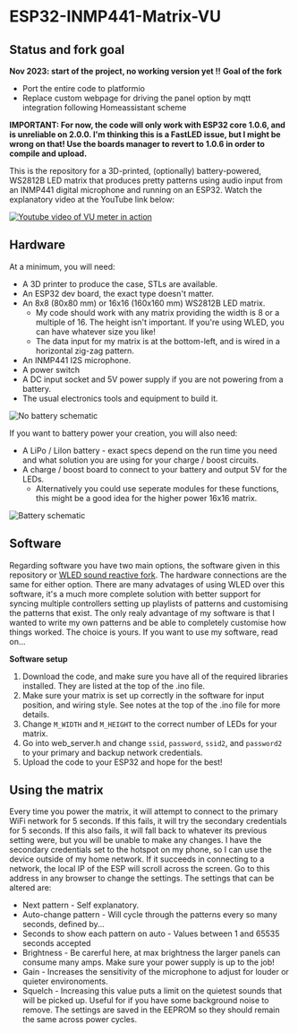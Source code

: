 # ESP32-INMP441-Matrix-VU

## Status and fork goal

**Nov 2023: start of the project, no working version yet !!**
**Goal of the fork**
* Port the entire code to platformio
* Replace custom webpage for driving the panel option by mqtt integration following Homeassistant scheme

**IMPORTANT: For now, the code will only work with ESP32 core 1.0.6, and is unreliable on 2.0.0. I'm thinking this is a FastLED issue, but I might be wrong on that! Use the boards manager to revert to 1.0.6 in order to compile and upload.**

This is the repository for a 3D-printed, (optionally) battery-powered, WS2812B LED matrix that produces pretty patterns using audio input from an INMP441 digital microphone and running on an ESP32. Watch the explanatory video at the YouTube link below:

[![Youtube video of VU meter in action](http://img.youtube.com/vi/9PEjvFkdpIE/0.jpg)](https://www.youtube.com/watch?v=9PEjvFkdpIE)

## Hardware
At a minimum, you will need:
* A 3D printer to produce the case, STLs are available.
* An ESP32 dev board, the exact type doesn't matter.
* An 8x8 (80x80 mm) or 16x16 (160x160 mm) WS2812B LED matrix.
  * My code should work with any matrix providing the width is 8 or a multiple of 16. The height isn't important. If you're using WLED, you can have whatever size you like!
  * The data input for my matrix is at the bottom-left, and is wired in a horizontal zig-zag pattern.
* An INMP441 I2S microphone.
* A power switch
* A DC input socket and 5V power supply if you are not powering from a battery.
* The usual electronics tools and equipment to build it.

![No battery schematic](/Wiring2_bb.png)

If you want to battery power your creation, you will also need:
* A LiPo / LiIon battery - exact specs depend on the run time you need and what solution you are using for your charge / boost circuits.
* A charge / boost board to connect to your battery and output 5V for the LEDs.
  * Alternatively you could use seperate modules for these functions, this might be a good idea for the higher power 16x16 matrix.

![Battery schematic](/Wiring_bb.png)

## Software
Regarding software you have two main options, the software given in this repository or [WLED sound reactive fork](https://github.com/atuline/WLED). The hardware connections are the same for either option. There are many advatages of using WLED over this software, it's a much more complete solution with better support for syncing multiple controllers setting up playlists of patterns and customising the patterns that exist. The only realy advantage of my software is that I wanted to write my own patterns and be able to completely customise how things worked. The choice is yours. If you want to use my software, read on...

**Software setup**
1. Download the code, and make sure you have all of the required libraries installed. They are listed at the top of the .ino file.
2. Make sure your matrix is set up correctly in the software for input position, and wiring style. See notes at the top of the .ino file for more details.
3. Change `M_WIDTH` and `M_HEIGHT` to the correct number of LEDs for your matrix.
4. Go into web_server.h and change `ssid`, `password`, `ssid2`, and `password2` to your primary and backup network credentials.
5. Upload the code to your ESP32 and hope for the best!

## Using the matrix
Every time you power the matrix, it will attempt to connect to the primary WiFi network for 5 seconds. If this fails, it will try the secondary credentials for 5 seconds. If this also fails, it will fall back to whatever its previous setting were, but you will be unable to make any changes. I have the secondary credentials set to the hotspot on my phone, so I can use the device outside of my home network.
If it succeeds in connecting to a network, the local IP of the ESP will scroll across the screen. Go to this address in any browser to change the settings. The settings that can be altered are:
* Next pattern - Self explanatory.
* Auto-change pattern - Will cycle through the patterns every so many seconds, defined by...
* Seconds to show each pattern on auto - Values between 1 and 65535 seconds accepted
* Brightness - Be carerful here, at max brightness the larger panels can consume many amps. Make sure your power supply is up to the job!
* Gain - Increases the sensitivity of the microphone to adjust for louder or quieter environoments.
* Squelch - Increasing this value puts a limit on the quietest sounds that will be picked up. Useful for if you have some background noise to remove.
The settings are saved in the EEPROM so they should remain the same across power cycles.
